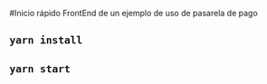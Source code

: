 #Inicio rápido
FrontEnd de un ejemplo de uso de pasarela de pago
## `yarn install`
## `yarn start`

